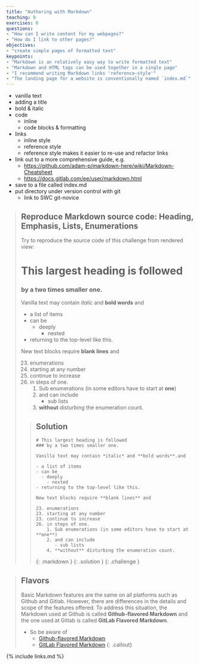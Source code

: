 ```yaml
---
title: "Authoring with Markdown"
teaching: 0
exercises: 0
questions:
- "How can I write content for my webpages?"
- "How do I link to other pages?"
objectives:
- "create simple pages of formatted text"
keypoints:
- "Markdown is an relatively easy way to write formatted text"
- "Markdown and HTML tags can be used together in a single page"
- "I recommend writing Markdown links 'reference-style'"
- "The landing page for a website is conventionally named `index.md`"
---
```


- vanilla text
- adding a title
- bold & italic
- code
  - inline
  - code blocks & formatting
- links
  - inline style
  - reference style
  - reference style makes it easier to re-use and refactor links
- link out to a more comprehensive guide, e.g. 
  - https://github.com/adam-p/markdown-here/wiki/Markdown-Cheatsheet
  - https://docs.gitlab.com/ee/user/markdown.html
- save to a file called index.md
- put directory under version control with git
  - link to SWC git-novice


> ## Reproduce Markdown source code: Heading, Emphasis, Lists, Enumerations
>
> Try to reproduce the source code of this challenge from rendered view:
> # This largest heading is followed
> ### by a two times smaller one.
>
> Vanilla text may contain *italic* and **bold words** and
> 
> - a list of items
> - can be
>   - deeply
>     - nested
> - returning to the top-level like this.
> 
> New text blocks require **blank lines** and 
> 
> 23. enumerations
> 23. starting at any number
> 23. continue to increase
> 26. in steps of one.
>     1. Sub enumerations (in some editors have to start at **one**)
>     2. and can include
>        - sub lists
>     4. **without** disturbing the enumeration count.
> 
>
> > ## Solution
> > ~~~
> > # This largest heading is followed
> > ### by a two times smaller one.
> >
> > Vanilla text may contain *italic* and **bold words**.and
> > 
> > - a list of items
> > - can be
> >   - deeply
> >     - nested
> > - returning to the top-level like this.
> > 
> > New text blocks require **blank lines** and 
> > 
> > 23. enumerations
> > 23. starting at any number
> > 23. continue to increase
> > 26. in steps of one.
> >     1. Sub enumerations (in some editors have to start at **one**)
> >     2. and can include
> >        - sub lists
> >     4. **without** disturbing the enumeration count.
> > ~~~
> > {: .markdown }
> {: .solution }
{: .challenge }


> ## Flavors
>
> Basic Markdown features are the same on all platforms such as Github and Gitlab.
> However, there are differences in the details and scope of the features offered.
> To address this situation, the Markdown 
> used at Github is called **Github-flavored Markdown**
> and the one used at Gitlab is called **GitLab Flavored Markdown**.
> - So be aware of
>   - [Github-flavored Markdown](https://github.com/adam-p/markdown-here/wiki/Markdown-Cheatsheet)
>   - [GitLab Flavored Markdown](https://docs.gitlab.com/ee/user/markdown.html)
{: .callout}




{% include links.md %}

